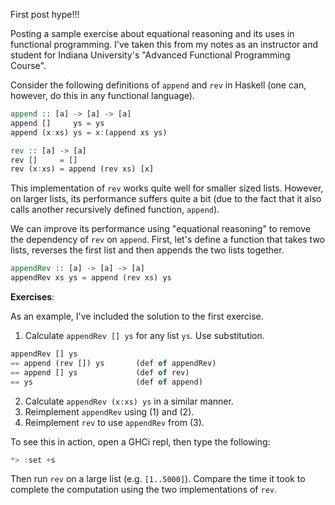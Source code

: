First post hype!!!

Posting a sample exercise about equational reasoning and its uses in functional programming. I've taken this from my notes as an instructor and student for Indiana University's "Advanced Functional Programming Course".

Consider the following definitions of `append` and `rev` in Haskell (one can, however, do this in any functional language).
```haskell
append :: [a] -> [a] -> [a]
append []     ys = ys
append (x:xs) ys = x:(append xs ys)

rev :: [a] -> [a]
rev []     = []
rev (x:xs) = append (rev xs) [x]
```

This implementation of `rev` works quite well for smaller sized lists. However, on larger lists, its performance suffers quite a bit (due to the fact that it also calls another recursively defined function, `append`).

We can improve its performance using "equational reasoning" to remove the dependency of `rev` on `append`. First, let's define a function that takes two lists, reverses the first list and then appends the two lists together.

```haskell
appendRev :: [a] -> [a] -> [a]
appendRev xs ys = append (rev xs) ys
```

**Exercises**:

As an example, I've included the solution to the first exercise.

1. Calculate `appendRev [] ys` for any list `ys`. Use substitution.
```haskell
appendRev [] ys
== append (rev []) ys       (def of appendRev)
== append [] ys             (def of rev)
== ys                       (def of append)
```

2. Calculate `appendRev (x:xs) ys` in a similar manner.
3. Reimplement `appendRev` using (1) and (2).
4. Reimplement `rev` to use `appendRev` from (3).

To see this in action, open a GHCi repl, then type the following:
```haskell
*> :set +s
```
Then run `rev` on a large list (e.g. `[1..5000]`). Compare the time it took to complete the computation using the two implementations of `rev`.
